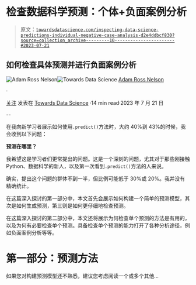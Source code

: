 # 检查数据科学预测：个体+负面案例分析

> 原文：[`towardsdatascience.com/inspecting-data-science-predictions-individual-negative-case-analysis-d2e4ddbcf830?source=collection_archive---------10-----------------------#2023-07-21`](https://towardsdatascience.com/inspecting-data-science-predictions-individual-negative-case-analysis-d2e4ddbcf830?source=collection_archive---------10-----------------------#2023-07-21)

## 如何检查具体预测并进行负面案例分析

[](https://adamrossnelson.medium.com/?source=post_page-----d2e4ddbcf830--------------------------------)![Adam Ross Nelson](https://adamrossnelson.medium.com/?source=post_page-----d2e4ddbcf830--------------------------------)[](https://towardsdatascience.com/?source=post_page-----d2e4ddbcf830--------------------------------)![Towards Data Science](https://towardsdatascience.com/?source=post_page-----d2e4ddbcf830--------------------------------) [Adam Ross Nelson](https://adamrossnelson.medium.com/?source=post_page-----d2e4ddbcf830--------------------------------)

·

[关注](https://medium.com/m/signin?actionUrl=https%3A%2F%2Fmedium.com%2F_%2Fsubscribe%2Fuser%2F4c558804d1cf&operation=register&redirect=https%3A%2F%2Ftowardsdatascience.com%2Finspecting-data-science-predictions-individual-negative-case-analysis-d2e4ddbcf830&user=Adam+Ross+Nelson&userId=4c558804d1cf&source=post_page-4c558804d1cf----d2e4ddbcf830---------------------post_header-----------) 发表在 [Towards Data Science](https://towardsdatascience.com/?source=post_page-----d2e4ddbcf830--------------------------------) ·14 min read·2023 年 7 月 21 日[](https://medium.com/m/signin?actionUrl=https%3A%2F%2Fmedium.com%2F_%2Fvote%2Ftowards-data-science%2Fd2e4ddbcf830&operation=register&redirect=https%3A%2F%2Ftowardsdatascience.com%2Finspecting-data-science-predictions-individual-negative-case-analysis-d2e4ddbcf830&user=Adam+Ross+Nelson&userId=4c558804d1cf&source=-----d2e4ddbcf830---------------------clap_footer-----------)

--

[](https://medium.com/m/signin?actionUrl=https%3A%2F%2Fmedium.com%2F_%2Fbookmark%2Fp%2Fd2e4ddbcf830&operation=register&redirect=https%3A%2F%2Ftowardsdatascience.com%2Finspecting-data-science-predictions-individual-negative-case-analysis-d2e4ddbcf830&source=-----d2e4ddbcf830---------------------bookmark_footer-----------)

在我向新学习者展示如何使用`.predict()`方法时，大约 40%到 43%的时候，我会收到以下问题：

**预测在哪里？**

我希望这是学习者们更常提出的问题。这是一个深刻的问题，尤其对于那些刚接触 Python、数据科学的新人，以及第一次看到`.predict()`方法的人来说。

确实，提出这个问题的群体不到一半，但比例可能低于 30%或 20%。我并没有精确统计。

在这篇深入探讨的第一部分中，本文首先会展示如何构建一个简单的预测模型，其次是如何生成预测，第三则是如何更仔细地检查预测。

在这篇深入探讨的第二部分中，本文还将展示为何检查单个预测的方法是有用的，以及为何有必要检查单个预测。具备检查单个预测的能力打开了各种分析途径，例如负面案例分析等等。

# 第一部分：预测方法

如果您对构建预测模型还不熟悉，建议您考虑阅读一个或多个其他…
